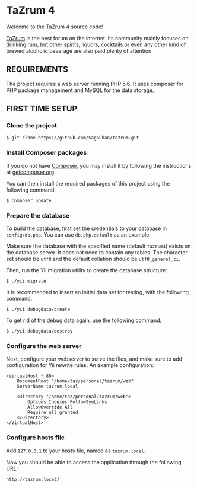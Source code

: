 TaZrum 4
========

Welcome to the TaZrum 4 source code!

[TaZrum](http://www.tazrum.nl/) is the best forum on the internet. Its community
mainly focuses on drinking rum, but other spirits, liquors, cocktails or even
any other kind of brewed alcoholic beverage are also paid plenty of attention.


REQUIREMENTS
------------

The project requires a web server running PHP 5.6. It uses composer for PHP
package management and MySQL for the data storage.


FIRST TIME SETUP
----------------

### Clone the project

	$ git clone https://github.com/SagaLhan/tazrum.git


### Install Composer packages

If you do not have [Composer](http://getcomposer.org/), you may install it by
following the instructions at [getcomposer.org](http://getcomposer.org/doc/00-intro.md#installation-nix).

You can then install the required packages of this project using the following
command:

	$ composer update


### Prepare the database

To build the database, first set the credentials to your database in
`config/db.php`. You can use `db.php.default` as an example.

Make sure the database with the specified name (default `tazrum4`) exists on the
database server. It does not need to contain any tables. The character set
should be `utf8` and the default collation should be `utf8_general_ci`.

Then, run the Yii migration utility to create the database structure:

	$ ./yii migrate

It is recommended to insert an initial data set for testing, with the following
command:

	$ ./yii debugdata/create

To get rid of the debug data again, use the following command:

	$ ./yii debugdata/destroy

### Configure the web server

Next, configure your webserver to serve the files, and make sure to add
configuration for Yii rewrite rules. An example configuration:

	<VirtualHost *:80>
		DocumentRoot "/home/taz/personal/tazrum/web"
		ServerName tazrum.local

		<Directory "/home/taz/personal/tazrum/web">
			Options Indexes FollowSymLinks
			AllowOverride All
			Require all granted
		</Directory>
	</VirtualHost>


### Configure hosts file

Add `127.0.0.1` to your hosts file, named as `tazrum.local`.

Now you should be able to access the application through the following URL:

	http://tazrum.local/
